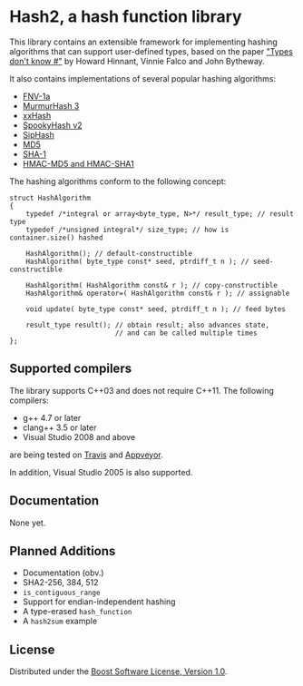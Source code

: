 # Hash2, a hash function library

This library contains an extensible framework for implementing
hashing algorithms that can support user-defined types, based on the paper
["Types don't know #"](http://www.open-std.org/jtc1/sc22/wg21/docs/papers/2014/n3980.html)
by Howard Hinnant, Vinnie Falco and John Bytheway.

It also contains implementations of several popular hashing algorithms:

* [FNV-1a](https://en.wikipedia.org/wiki/Fowler%E2%80%93Noll%E2%80%93Vo_hash_function)
* [MurmurHash 3](https://github.com/aappleby/smhasher/wiki/MurmurHash3)
* [xxHash](https://cyan4973.github.io/xxHash/)
* [SpookyHash v2](http://burtleburtle.net/bob/hash/spooky.html)
* [SipHash](https://131002.net/siphash/)
* [MD5](https://tools.ietf.org/html/rfc1321)
* [SHA-1](https://tools.ietf.org/html/rfc3174)
* [HMAC-MD5 and HMAC-SHA1](https://tools.ietf.org/html/rfc2104)

The hashing algorithms conform to the following concept:

```
struct HashAlgorithm
{
    typedef /*integral or array<byte_type, N>*/ result_type; // result type
    typedef /*unsigned integral*/ size_type; // how is container.size() hashed

    HashAlgorithm(); // default-constructible
    HashAlgorithm( byte_type const* seed, ptrdiff_t n ); // seed-constructible

    HashAlgorithm( HashAlgorithm const& r ); // copy-constructible
    HashAlgorithm& operator=( HashAlgorithm const& r ); // assignable

    void update( byte_type const* seed, ptrdiff_t n ); // feed bytes

    result_type result(); // obtain result; also advances state,
                          // and can be called multiple times
};
```

## Supported compilers

The library supports C++03 and does not require C++11. The following compilers:

* g++ 4.7 or later
* clang++ 3.5 or later
* Visual Studio 2008 and above

are being tested on [Travis](https://travis-ci.org/pdimov/hash2/) and [Appveyor](https://ci.appveyor.com/project/pdimov/hash2/).

In addition, Visual Studio 2005 is also supported.

## Documentation

None yet.

## Planned Additions

* Documentation (obv.)
* SHA2-256, 384, 512
* `is_contiguous_range`
* Support for endian-independent hashing
* A type-erased `hash_function`
* A `hash2sum` example

## License

Distributed under the [Boost Software License, Version 1.0](http://boost.org/LICENSE_1_0.txt).
